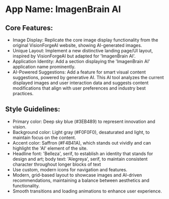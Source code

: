 # **App Name**: ImagenBrain AI

## Core Features:

- Image Display: Replicate the core image display functionality from the original VisionForgeAI website, showing AI-generated images.
- Unique Layout: Implement a new distinctive landing page/UI layout, inspired by VisionForgeAI but adapted for 'ImagenBrain AI'.
- Application Identity: Add a section displaying the 'ImagenBrain AI' application name prominently.
- AI-Powered Suggestions: Add a feature for smart visual content suggestions, powered by generative AI. This AI tool analyzes the current displayed images and user interaction data and suggests content modifications that align with user preferences and industry best practices.

## Style Guidelines:

- Primary color: Deep sky blue (#3EB489) to represent innovation and vision.
- Background color: Light gray (#F0F0F0), desaturated and light, to maintain focus on the content.
- Accent color: Saffron (#F4B41A), which stands out vividly and can highlight the 'AI' element of the site.
- Headline font: 'Belleza', serif, to establish an identity that stands for design and art; body text: 'Alegreya', serif, to maintain consistent character throughout longer blocks of text
- Use custom, modern icons for navigation and features.
- Modern, grid-based layout to showcase images and AI-driven recommendations, maintaining a balance between aesthetics and functionality.
- Smooth transitions and loading animations to enhance user experience.